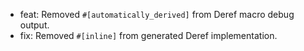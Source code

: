 *   feat: Removed `#[automatically_derived]` from Deref macro debug output.
*   fix: Removed `#[inline]` from generated Deref implementation.